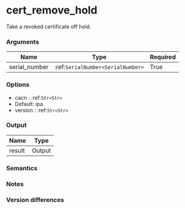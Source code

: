 [//]: # (THE CONTENT BELOW IS GENERATED. DO NOT EDIT.)
# cert_remove_hold
Take a revoked certificate off hold.

### Arguments
|Name|Type|Required
|-|-|-
|serial_number|:ref:`SerialNumber<SerialNumber>`|True

### Options
* cacn : :ref:`Str<Str>`
 * Default: ipa
* version : :ref:`Str<Str>`

### Output
|Name|Type
|-|-
|result|Output

[//]: # (ADD YOUR NOTES BELOW. THESE WILL BE PICKED EVERY TIME THE DOCS ARE REGENERATED. //end)
### Semantics

### Notes

### Version differences